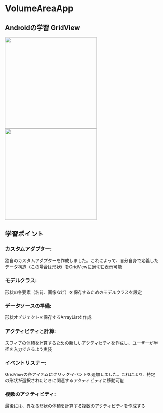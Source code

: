 # VolumeAreaApp

## Androidの学習 GridView
<img src="https://github.com/hiroyuki0402/VolumeAreaApp/assets/88645049/57dc88ed-b162-4833-a992-4bdebf0f0514" width="300">
<img src="https://github.com/hiroyuki0402/VolumeAreaApp/assets/88645049/82d67993-2f3f-4045-a774-c80f58e69b4b" width="300">

## 学習ポイント

### カスタムアダプター:
独自のカスタムアダプターを作成しました。これによって、自分自身で定義したデータ構造（この場合は形状）をGridViewに適切に表示可能

### モデルクラス: 
形状の各要素（名前、画像など）を保存するためのモデルクラスを設定

### データソースの準備:
形状オブジェクトを保存するArrayListを作成

### アクティビティと計算:
スフィアの体積を計算するための新しいアクティビティを作成し、ユーザーが半径を入力できるよう実装

### イベントリスナー: 
GridViewの各アイテムにクリックイベントを追加しました。これにより、特定の形状が選択されたときに関連するアクティビティに移動可能

### 複数のアクティビティ: 
最後には、異なる形状の体積を計算する複数のアクティビティを作成する
